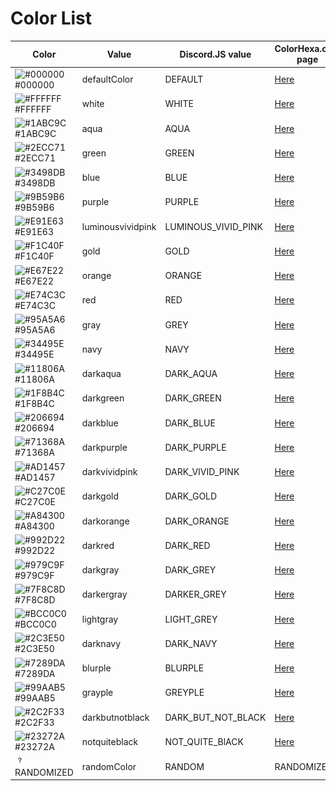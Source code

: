 # Color List

Color | Value | Discord.JS value | ColorHexa.com page
------|-------|------------------|-------------------
![#000000](https://placehold.it/15/000000/000000?text=+) #000000 | defaultColor | DEFAULT | [Here](https://www.colorhexa.com/000000)
![#FFFFFF](https://placehold.it/15/ffffff/000000?text=+) #FFFFFF | white | WHITE | [Here](https://www.colorhexa.com/ffffff)
![#1ABC9C](https://placehold.it/15/1abc9c/000000?text=+) #1ABC9C | aqua | AQUA | [Here](https://www.colorhexa.com/1abc9c)
![#2ECC71](https://placehold.it/15/2ecc71/000000?text=+) #2ECC71 | green | GREEN | [Here](https://www.colorhexa.com/2ecc71)
![#3498DB](https://placehold.it/15/3498db/000000?text=+) #3498DB | blue | BLUE | [Here](https://www.colorhexa.com/3498db)
![#9B59B6](https://placehold.it/15/9b59b6/000000?text=+) #9B59B6 | purple | PURPLE | [Here](https://www.colorhexa.com/9b59b6)
![#E91E63](https://placehold.it/15/e91e63/000000?text=+) #E91E63 | luminousvividpink | LUMINOUS_VIVID_PINK | [Here](https://www.colorhexa.com/e91e63)
![#F1C40F](https://placehold.it/15/f1c40f/000000?text=+) #F1C40F | gold | GOLD | [Here](https://www.colorhexa.com/f1c40f)
![#E67E22](https://placehold.it/15/e67e22/000000?text=+) #E67E22 | orange | ORANGE | [Here](https://www.colorhexa.com/e67e22)
![#E74C3C](https://placehold.it/15/e74c3c/000000?text=+) #E74C3C | red | RED | [Here](https://www.colorhexa.com/e74c3c)
![#95A5A6](https://placehold.it/15/95a5a6/000000?text=+) #95A5A6 | gray | GREY | [Here](https://www.colorhexa.com/95a5a6)
![#34495E](https://placehold.it/15/34495e/000000?text=+) #34495E | navy | NAVY | [Here](https://www.colorhexa.com/34495e)
![#11806A](https://placehold.it/15/11806a/000000?text=+) #11806A | darkaqua | DARK_AQUA | [Here](https://www.colorhexa.com/11806a)
![#1F8B4C](https://placehold.it/15/1f8b4c/000000?text=+) #1F8B4C | darkgreen | DARK_GREEN | [Here](https://www.colorhexa.com/1f8b4c)
![#206694](https://placehold.it/15/206694/000000?text=+) #206694 | darkblue | DARK_BLUE | [Here](https://www.colorhexa.com/206694)
![#71368A](https://placehold.it/15/71368a/000000?text=+) #71368A | darkpurple | DARK_PURPLE | [Here](https://www.colorhexa.com/71368a)
![#AD1457](https://placehold.it/15/ad1457/000000?text=+) #AD1457 | darkvividpink | DARK_VIVID_PINK | [Here](https://www.colorhexa.com/ad1457)
![#C27C0E](https://placehold.it/15/c27c0e/000000?text=+) #C27C0E | darkgold | DARK_GOLD | [Here](https://www.colorhexa.com/c27c0e)
![#A84300](https://placehold.it/15/a84300/000000?text=+) #A84300 | darkorange | DARK_ORANGE | [Here](https://www.colorhexa.com/a84300)
![#992D22](https://placehold.it/15/992d22/000000?text=+) #992D22 | darkred | DARK_RED | [Here](https://www.colorhexa.com/992d22)
![#979C9F](https://placehold.it/15/979c9f/000000?text=+) #979C9F | darkgray | DARK_GREY | [Here](https://www.colorhexa.com/979c9f)
![#7F8C8D](https://placehold.it/15/7f8c8d/000000?text=+) #7F8C8D | darkergray | DARKER_GREY | [Here](https://www.colorhexa.com/7f8c8d)
![#BCC0C0](https://placehold.it/15/bcc0c0/000000?text=+) #BCC0C0 | lightgray | LIGHT_GREY | [Here](https://www.colorhexa.com/bcc0c0)
![#2C3E50](https://placehold.it/15/2c3e50/000000?text=+) #2C3E50 | darknavy | DARK_NAVY | [Here](https://www.colorhexa.com/2c3e50)
![#7289DA](https://placehold.it/15/7289da/000000?text=+) #7289DA | blurple | BLURPLE | [Here](https://www.colorhexa.com/7289da)
![#99AAB5](https://placehold.it/15/99aab5/000000?text=+) #99AAB5 | grayple | GREYPLE | [Here](https://www.colorhexa.com/99aab5)
![#2C2F33](https://placehold.it/15/2c2f33/000000?text=+) #2C2F33 | darkbutnotblack | DARK_BUT_NOT_BLACK | [Here](https://www.colorhexa.com/2c2f33)
![#23272A](https://placehold.it/15/23272a/000000?text=+) #23272A | notquiteblack | NOT_QUITE_BlACK | [Here](https://www.colorhexa.com/23272a)
![RANDOMIZED](../img/random.png?raw=true) RANDOMIZED | randomColor | RANDOM | RANDOMIZED
